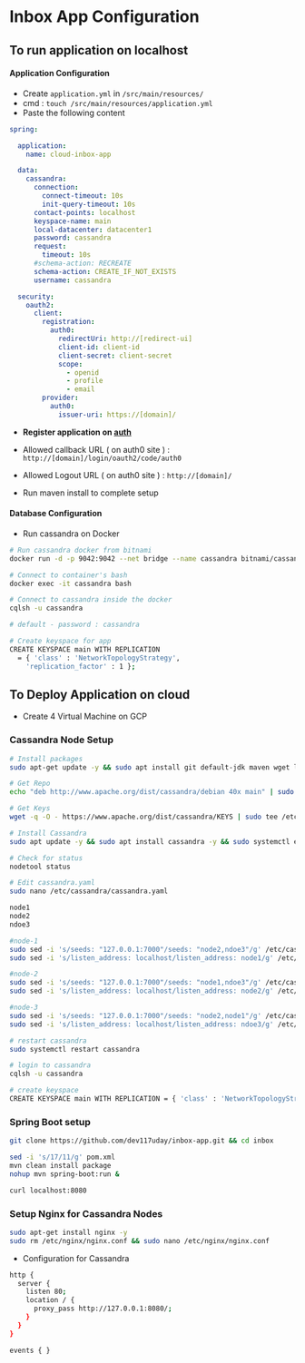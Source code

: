 # Inbox App Configuration

## To run application on localhost

#### Application Configuration

- Create `application.yml` in `/src/main/resources/`
- cmd : `touch /src/main/resources/application.yml`
- Paste the following content

```yml
spring:

  application:
    name: cloud-inbox-app

  data:
    cassandra:
      connection:
        connect-timeout: 10s
        init-query-timeout: 10s
      contact-points: localhost
      keyspace-name: main
      local-datacenter: datacenter1
      password: cassandra
      request:
        timeout: 10s
      #schema-action: RECREATE
      schema-action: CREATE_IF_NOT_EXISTS
      username: cassandra

  security:
    oauth2:
      client:
        registration:
          auth0:
            redirectUri: http://[redirect-ui]
            client-id: client-id
            client-secret: client-secret
            scope:
              - openid
              - profile
              - email
        provider:
          auth0:
            issuer-uri: https://[domain]/

```

- **Register application on [auth](https://auth0.com/)**

- Allowed callback URL ( on auth0 site ) : `http://[domain]/login/oauth2/code/auth0`
- Allowed Logout URL ( on auth0 site  ) : `http://[domain]/`
- Run maven install to complete setup

#### Database Configuration

- Run cassandra on Docker

```bash
# Run cassandra docker from bitnami
docker run -d -p 9042:9042 --net bridge --name cassandra bitnami/cassandra:latest

# Connect to container's bash
docker exec -it cassandra bash

# Connect to cassandra inside the docker
cqlsh -u cassandra

# default - password : cassandra

# Create keyspace for app
CREATE KEYSPACE main WITH REPLICATION 
  = { 'class' : 'NetworkTopologyStrategy', 
    'replication_factor' : 1 };
```

## To Deploy Application on cloud

- Create 4 Virtual Machine on GCP

### Cassandra Node Setup

```bash
# Install packages
sudo apt-get update -y && sudo apt install git default-jdk maven wget lsof htop -y 

# Get Repo
echo "deb http://www.apache.org/dist/cassandra/debian 40x main" | sudo tee -a /etc/apt/sources.list.d/cassandra.sources.list

# Get Keys
wget -q -O - https://www.apache.org/dist/cassandra/KEYS | sudo tee /etc/apt/trusted.gpg.d/cassandra.asc

# Install Cassandra
sudo apt update -y && sudo apt install cassandra -y && sudo systemctl enable cassandra && sudo systemctl start cassandra 

# Check for status
nodetool status

# Edit cassandra.yaml
sudo nano /etc/cassandra/cassandra.yaml

node1
node2
ndoe3

#node-1
sudo sed -i 's/seeds: "127.0.0.1:7000"/seeds: "node2,ndoe3"/g' /etc/cassandra/cassandra.yaml
sudo sed -i 's/listen_address: localhost/listen_address: node1/g' /etc/cassandra/cassandra.yaml

#node-2
sudo sed -i 's/seeds: "127.0.0.1:7000"/seeds: "node1,ndoe3"/g' /etc/cassandra/cassandra.yaml
sudo sed -i 's/listen_address: localhost/listen_address: node2/g' /etc/cassandra/cassandra.yaml

#node-3
sudo sed -i 's/seeds: "127.0.0.1:7000"/seeds: "node2,node1"/g' /etc/cassandra/cassandra.yaml
sudo sed -i 's/listen_address: localhost/listen_address: ndoe3/g' /etc/cassandra/cassandra.yaml

# restart cassandra
sudo systemctl restart cassandra 

# login to cassandra
cqlsh -u cassandra

# create keyspace
CREATE KEYSPACE main WITH REPLICATION = { 'class' : 'NetworkTopologyStrategy', 'replication_factor' : 2 };

```

### Spring Boot setup

```bash
git clone https://github.com/dev117uday/inbox-app.git && cd inbox

sed -i 's/17/11/g' pom.xml 
mvn clean install package
nohup mvn spring-boot:run &

curl localhost:8080
```

### Setup Nginx for Cassandra Nodes

```bash
sudo apt-get install nginx -y
sudo rm /etc/nginx/nginx.conf && sudo nano /etc/nginx/nginx.conf
```

- Configuration for Cassandra

```bash
http {
  server {
    listen 80;
    location / {
      proxy_pass http://127.0.0.1:8080/;
    }
  }
}

events { }
```
